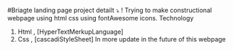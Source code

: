 #Briagte landing page
project detailt ⤵
! Trying to make constructional webpage using html css using fontAwesome icons. 
Technology
1. Html , [HyperTextMerkupLanguage]
2. Css  , [cascadiStyleSheet]
In more update in the future of this webpage
